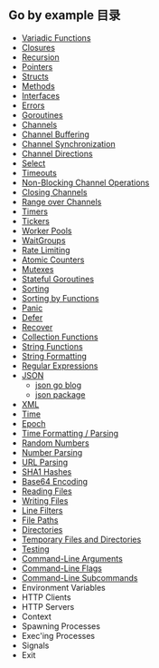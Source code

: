## Go by example 目录

- [Variadic Functions](VariadicFunctions/v_func.go)
- [Closures](closure/closures.go)
- [Recursion](recursion/recursion.go)
- [Pointers](pointers/pointers.go)
- [Structs](e_struct/e_struct.go)
- [Methods](methods/methods.go)
- [Interfaces](interface_e/e_interface.go)
- [Errors](e_errors/eerrors.go)
- [Goroutines](e_gorotine/e_groutine.go)
- [Channels](e_channels/e_channels.go)
- [Channel Buffering](channel_buf/channe_buf.go)
- [Channel Synchronization](channel_sync/channel_sync.go)
- [Channel Directions](channel_directions/channel_direction.go)
- [Select](e_select/e_select.go)
- [Timeouts](e_timeout/e_timeout.go)
- [Non-Blocking Channel Operations](none_block_channel_op/none_block_chan_operation.go)
- [Closing Channels](close_channel/close_channel.go)
- [Range over Channels](range_over_channel/range_over_channel.go)
- [Timers](e_timers/e_timer.go)
- [Tickers](e_ticker/e_ticker.go)
- [Worker Pools](worker_pools/worker_pools.go)
- [WaitGroups](e_wait_groups/e_wait_groups.go)
- [Rate Limiting](e_rate_limit/e_rate_limit.go)
- [Atomic Counters](e_atomic_counters/atomic_counters.go)
- [Mutexes](e_mutexes/e_mutexes.go)
- [Stateful Goroutines](stateful_goroutine/stateful_goroutine.go)
- [Sorting](e_sorts/sorts.go)
- [Sorting by Functions](sort_by_func/sort_by_func.go)
- [Panic](e_panic/panic.go)
- [Defer](e_defer/defer.go)
- [Recover](e_recover/recover.go)
- [Collection Functions](e_collection_func/collection_func.go)
- [String Functions](string_func/str_func.go)
- [String Formatting](e_str_fmt/str_fmt.go)
- [Regular Expressions](e_reg/e_reg.go)
- [JSON](e_json/json.go)
    - [json go blog](https://go.dev/blog/json)
    - [json package](https://pkg.go.dev/encoding/json)
- [XML](e_xml/xml.go)
- [Time](e_time/time.go)
- [Epoch](e_epoch/epoch.go)
- [Time Formatting / Parsing](time_fmt_parse/time_fmt_parse.go)
- [Random Numbers](e_random_num/random_num.go)
- [Number Parsing](number_parse/number_parse.go)
- [URL Parsing](url_parse/url_parse.go)
- [SHA1 Hashes](e_sha1/sha1.go)
- [Base64 Encoding](e_base64/base64.go)
- [Reading Files](e_read_file/read_file.go)
- [Writing Files](e_write_file/write_file.go)
- [Line Filters](e_line_filter/line_filter.go)
- [File Paths](e_file_path/file_path.go)
- [Directories](e_directories/dir.go)
- [Temporary Files and Directories](e_tmp_file_and_dir/tmp_file_dir.go)
- [Testing](e_test/testing_test.go)
- [Command-Line Arguments](e_cmd_line_arg/cmd_line_arg.go)
- [Command-Line Flags](e_cmd_flag/cmd_flag.go)
- [Command-Line Subcommands](e_cl_sub_cmd/cl_sub_cmd.go)
- Environment Variables
- HTTP Clients
- HTTP Servers
- Context
- Spawning Processes
- Exec'ing Processes
- Signals
- Exit